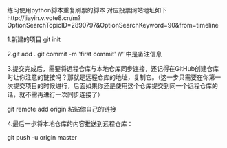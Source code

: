 练习使用python脚本重复刷票的脚本
对应投票网站地址如下http://jiayin.v.vote8.cn/m?OptionSearchTopicID=2890797&OptionSearchKeyword=90&from=timeline

1.新建的项目
git init

2.git add .
git commit -m 'first commit' //''中是备注信息

3.提交完成后，需要将远程仓库与本地仓库同步连接，还记得在GitHub创建仓库时让你注意的链接吗？那就是远程仓库的地址，复制它。（这一步只需要在你第一次提交项目的时候进行，后面如果你还是使用这个仓库提交到同一个远程仓库的话，就不需再进行一次同步连接了）

git remote add origin 粘贴你自己的链接

4.最后一步将本地仓库的内容推送到远程仓库：

git push -u origin master